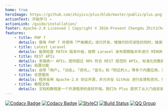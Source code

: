 ```yaml
---
home: true
heroImage: https://github.com/zhiyicx/plus/blob/master/public/plus.png?raw=true
actionText: 开始学习 →
actionLink: /guide/installation/
footer: Apache-2.0 Licensed | Copyright © 2016-Present Chengdu ZhiYiChuangXiang Technology Co., Ltd. All rights reserved.
features:
    - title: PHP 7
      details: 使用 PHP 7 并使用「严格模式」进行开发，增强代码可读性的同时，强类型约束避免许多弱级异常！
    - title: Latest Laravel
      details: 每周检查 PATCH 版本升级，按照 Laravel 发布周期每半年进行 MINOR 版本升级，底层更加稳健！
    - title: REST APIs
      details: 多端统一 APIs，提供超过 90% 符合 REST 规范的 APIs, 标准化的数据让客户端更有保障，开发得心应手。
    - title: 拓展功能
      details: 自带「用户」、「动态」、「资讯」、「音乐」和「附近的人」等多个内置应用，为你的社交打下优质基石。
    - title: 优质服务
      details: 程序采用 Apache-2.0 协议开源，并允许在 GitHub 进行反馈和资讯，同时提供官方群交流。付费用户更有一对一专属群。
    - title: 教程文档
      details: 文档和教程是一个开源程序的良好开端，我们为 Plus 提供了从入门级安装教程再到进阶级开发教程和完整的系统说明。
---
```


[![Codacy Badge](https://api.codacy.com/project/badge/Grade/8320deaa80b8489f95fcedaae6df079d)](https://www.codacy.com/app/slimkit/plus?utm_source=github.com&amp;utm_medium=referral&amp;utm_content=slimkit/plus&amp;utm_campaign=Badge_Grade)
[![Codacy Badge](https://api.codacy.com/project/badge/Coverage/8320deaa80b8489f95fcedaae6df079d)](https://www.codacy.com/app/slimkit/plus?utm_source=github.com&utm_medium=referral&utm_content=slimkit/plus&utm_campaign=Badge_Coverage)
[![StyleCI](https://github.styleci.io/repos/76627423/shield?branch=master)](https://github.styleci.io/repos/76627423)
[![Build Status](https://travis-ci.org/slimkit/plus.svg?branch=master)](https://travis-ci.org/slimkit/plus)
[![QQ Group](https://img.shields.io/badge/QQ%20Group-651240785-red.svg?longCache=true&style=flat-square)](https://shang.qq.com/wpa/qunwpa?idkey=01b61bdf8a7efc2a40ab4caab2d14793f340e5fe5d09aa0c2c17f3115a579678)
